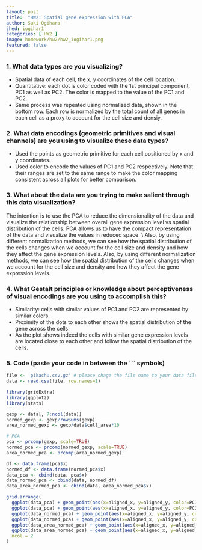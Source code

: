 ```yaml
---
layout: post
title:  "HW2: Spatial gene expression with PCA"
author: Suki Ogihara
jhed: iogihar1
categories: [ HW2 ]
image: homework/hw2/hw2_iogihar1.png
featured: false
---
```


### 1. What data types are you visualizing?
* Spatial data of each cell, the x, y  coordinates of the cell location.
* Quantitative: each dot is color coded with the 1st principal component, PC1 as well as PC2. The color is mapped to the value of the PC1 and PC2.
* Same process was repeated using normalized data, shown in the bottom row. Each row is normalized by the total count of all genes in each cell as a proxy to account for the cell size and densiy.

### 2. What data encodings (geometric primitives and visual channels) are you using to visualize these data types?
* Used the points as geometric primitive for each cell positioned by x and y coordinates. 
* Used color to encode the values of PC1 and PC2 respectively. Note that their ranges are set to the same range to make the color mapping consistent across all plots for better comparison.

### 3. What about the data are you trying to make salient through this data visualization? 
The intention is to use the PCA to reduce the dimensionality of the data and visualize the relationship between overall gene expression level vs spatial distribution of the cells. PCA allows us to have the compact representation of the data and visualize the values in reduced space. \\
Also, by using different normalization methods, we can see how the spatial distribution of the cells changes when we account for the cell size and density and how they affect the gene expression levels.
Also, by using different normalization methods, we can see how the spatial distribution of the cells changes when we account for the cell size and density and how they affect the gene expression levels.

### 4. What Gestalt principles or knowledge about perceptiveness of visual encodings are you using to accomplish this?
* Similarity: cells with similar values of PC1 and PC2 are represented by similar colors. 
* Proximity of the dots to each other shows the spatial distribution of the gene across the cells.
* As the plot shows indeed the cells with similar gene expression levels are located close to each other and follow the spatial distribution of the cells.

### 5. Code (paste your code in between the ``` symbols)

```r
file <- 'pikachu.csv.gz' # please chage the file name to your data file
data <- read.csv(file, row.names=1)

library(gridExtra)
library(ggplot2)
library(stats)

gexp <- data[, 7:ncol(data)]
normed_gexp <- gexp/rowSums(gexp)
area_normed_gexp <- gexp/data$cell_area*10

# PCA 
pca <- prcomp(gexp, scale=TRUE)
normed_pca <- prcomp(normed_gexp, scale=TRUE)
area_normed_pca <- prcomp(area_normed_gexp)

df <- data.frame(pca$x)
normed_df <- data.frame(normed_pca$x)
data_pca <- cbind(data, pca$x)
data_normed_pca <- cbind(data, normed_df)
data_area_normed_pca <- cbind(data, area_normed_pca$x)

grid.arrange(
  ggplot(data_pca) + geom_point(aes(x=aligned_x, y=aligned_y, color=PC1), size=0.5) + ggtitle("Spatial Distribution of PC1") + theme(aspect.ratio=1.0) + scale_color_gradientn(colors = rainbow(10), limits=c(-10, 40)) + xlab("Aligned X") + ylab("Aligned Y") + theme(text = element_text(size=15)),
  ggplot(data_pca) + geom_point(aes(x=aligned_x, y=aligned_y, color=PC2), size=0.5) + ggtitle("Spatial Distribution of PC2") + theme(aspect.ratio=1.0) + scale_color_gradientn(colors = rainbow(10), limits=c(-10, 40)) + xlab("Aligned X") + ylab("Aligned Y") + theme(text = element_text(size=15)),
  ggplot(data_normed_pca) + geom_point(aes(x=aligned_x, y=aligned_y, color=PC1), size=0.5) + ggtitle("Normalized by Count") + theme(aspect.ratio=1.0) + scale_color_gradientn(colors = rainbow(10), limits=c(-10, 40)) + xlab("Aligned X") + ylab("Aligned Y") + theme(text = element_text(size=15)),
  ggplot(data_normed_pca) + geom_point(aes(x=aligned_x, y=aligned_y, color=PC2), size=0.5) + ggtitle("Normalized by Count") + theme(aspect.ratio=1.0) + scale_color_gradientn(colors = rainbow(10), limits=c(-10, 40)) + xlab("Aligned X") + ylab("Aligned Y") + theme(text = element_text(size=15)),
  ggplot(data_area_normed_pca) + geom_point(aes(x=aligned_x, y=aligned_y, color=PC1), size=0.5) + ggtitle("Normalized by Area") + theme(aspect.ratio=1.0) + scale_color_gradientn(colors = rainbow(10), limits=c(-10, 40)) + xlab("Aligned X") + ylab("Aligned Y") + theme(text = element_text(size=15)),
  ggplot(data_area_normed_pca) + geom_point(aes(x=aligned_x, y=aligned_y, color=PC2), size=0.5) + ggtitle("Normalized by Area") + theme(aspect.ratio=1.0) + scale_color_gradientn(colors = rainbow(10), limits=c(-10, 40)) + xlab("Aligned X") + ylab("Aligned Y") + theme(text = element_text(size=15)),
  ncol = 2
)

```